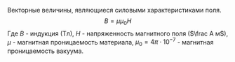Векторные величины, являющиеся силовыми характеристиками поля.
$$B=\mu\mu_0H$$
Где $B$ - индукция (Тл), $H$ - напряженность магнитного поля ($\frac А м$), $\mu$ - магнитная проницаемость материала, $\mu_0 = 4\pi \cdot 10^{-7}$ - магнитная проницаемость вакуума.